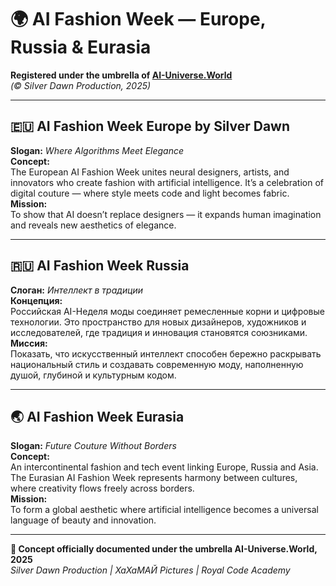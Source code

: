 # 🌍 AI Fashion Week — Europe, Russia & Eurasia
**Registered under the umbrella of [AI-Universe.World](https://ai-universe.world)**  
*(© Silver Dawn Production, 2025)*

---

## 🇪🇺 AI Fashion Week Europe by Silver Dawn
**Slogan:** *Where Algorithms Meet Elegance*  
**Concept:**  
The European AI Fashion Week unites neural designers, artists, and innovators who create fashion with artificial intelligence. It’s a celebration of digital couture — where style meets code and light becomes fabric.  
**Mission:**  
To show that AI doesn’t replace designers — it expands human imagination and reveals new aesthetics of elegance.

---

## 🇷🇺 AI Fashion Week Russia
**Слоган:** *Интеллект в традиции*  
**Концепция:**  
Российская AI-Неделя моды соединяет ремесленные корни и цифровые технологии. Это пространство для новых дизайнеров, художников и исследователей, где традиция и инновация становятся союзниками.  
**Миссия:**  
Показать, что искусственный интеллект способен бережно раскрывать национальный стиль и создавать современную моду, наполненную душой, глубиной и культурным кодом.

---

## 🌏 AI Fashion Week Eurasia
**Slogan:** *Future Couture Without Borders*  
**Concept:**  
An intercontinental fashion and tech event linking Europe, Russia and Asia.  
The Eurasian AI Fashion Week represents harmony between cultures, where creativity flows freely across borders.  
**Mission:**  
To form a global aesthetic where artificial intelligence becomes a universal language of beauty and innovation.

---

**📜 Concept officially documented under the umbrella AI-Universe.World, 2025**  
*Silver Dawn Production | ХаХаМАЙ Pictures | Royal Code Academy*
